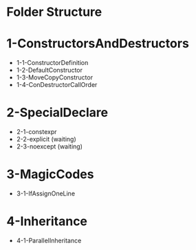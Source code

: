 Folder Structure
===

# 1-ConstructorsAndDestructors
- 1-1-ConstructorDefinition
- 1-2-DefaultConstructor
- 1-3-MoveCopyConstructor
- 1-4-ConDestructorCallOrder

# 2-SpecialDeclare
- 2-1-constexpr
- 2-2-explicit (waiting)
- 2-3-noexcept (waiting)

# 3-MagicCodes
- 3-1-IfAssignOneLine

# 4-Inheritance
- 4-1-ParallelInheritance
